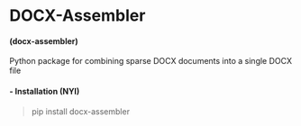 # DOCX-Assembler
#### (docx-assembler)

Python package for combining sparse DOCX documents into a single DOCX file


#### - Installation (NYI)

> pip install docx-assembler
